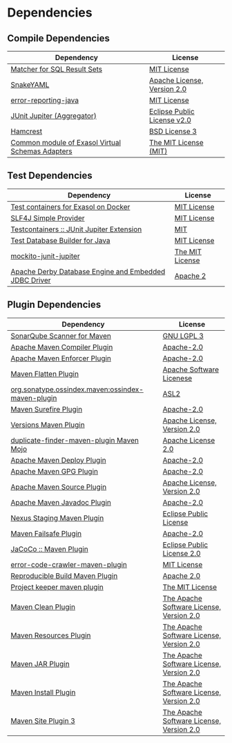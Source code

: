 <!-- @formatter:off -->
# Dependencies

## Compile Dependencies

| Dependency                                             | License                          |
| ------------------------------------------------------ | -------------------------------- |
| [Matcher for SQL Result Sets][0]                       | [MIT License][1]                 |
| [SnakeYAML][2]                                         | [Apache License, Version 2.0][3] |
| [error-reporting-java][4]                              | [MIT License][5]                 |
| [JUnit Jupiter (Aggregator)][6]                        | [Eclipse Public License v2.0][7] |
| [Hamcrest][8]                                          | [BSD License 3][9]               |
| [Common module of Exasol Virtual Schemas Adapters][10] | [The MIT License (MIT)][11]      |

## Test Dependencies

| Dependency                                                  | License               |
| ----------------------------------------------------------- | --------------------- |
| [Test containers for Exasol on Docker][12]                  | [MIT License][13]     |
| [SLF4J Simple Provider][14]                                 | [MIT License][15]     |
| [Testcontainers :: JUnit Jupiter Extension][16]             | [MIT][17]             |
| [Test Database Builder for Java][18]                        | [MIT License][19]     |
| [mockito-junit-jupiter][20]                                 | [The MIT License][21] |
| [Apache Derby Database Engine and Embedded JDBC Driver][22] | [Apache 2][3]         |

## Plugin Dependencies

| Dependency                                              | License                                       |
| ------------------------------------------------------- | --------------------------------------------- |
| [SonarQube Scanner for Maven][23]                       | [GNU LGPL 3][24]                              |
| [Apache Maven Compiler Plugin][25]                      | [Apache-2.0][26]                              |
| [Apache Maven Enforcer Plugin][27]                      | [Apache-2.0][26]                              |
| [Maven Flatten Plugin][28]                              | [Apache Software Licenese][26]                |
| [org.sonatype.ossindex.maven:ossindex-maven-plugin][29] | [ASL2][3]                                     |
| [Maven Surefire Plugin][30]                             | [Apache-2.0][26]                              |
| [Versions Maven Plugin][31]                             | [Apache License, Version 2.0][26]             |
| [duplicate-finder-maven-plugin Maven Mojo][32]          | [Apache License 2.0][33]                      |
| [Apache Maven Deploy Plugin][34]                        | [Apache-2.0][26]                              |
| [Apache Maven GPG Plugin][35]                           | [Apache-2.0][26]                              |
| [Apache Maven Source Plugin][36]                        | [Apache License, Version 2.0][26]             |
| [Apache Maven Javadoc Plugin][37]                       | [Apache-2.0][26]                              |
| [Nexus Staging Maven Plugin][38]                        | [Eclipse Public License][39]                  |
| [Maven Failsafe Plugin][40]                             | [Apache-2.0][26]                              |
| [JaCoCo :: Maven Plugin][41]                            | [Eclipse Public License 2.0][42]              |
| [error-code-crawler-maven-plugin][43]                   | [MIT License][44]                             |
| [Reproducible Build Maven Plugin][45]                   | [Apache 2.0][3]                               |
| [Project keeper maven plugin][46]                       | [The MIT License][47]                         |
| [Maven Clean Plugin][48]                                | [The Apache Software License, Version 2.0][3] |
| [Maven Resources Plugin][49]                            | [The Apache Software License, Version 2.0][3] |
| [Maven JAR Plugin][50]                                  | [The Apache Software License, Version 2.0][3] |
| [Maven Install Plugin][51]                              | [The Apache Software License, Version 2.0][3] |
| [Maven Site Plugin 3][52]                               | [The Apache Software License, Version 2.0][3] |

[0]: https://github.com/exasol/hamcrest-resultset-matcher/
[1]: https://github.com/exasol/hamcrest-resultset-matcher/blob/main/LICENSE
[2]: https://bitbucket.org/snakeyaml/snakeyaml
[3]: http://www.apache.org/licenses/LICENSE-2.0.txt
[4]: https://github.com/exasol/error-reporting-java/
[5]: https://github.com/exasol/error-reporting-java/blob/main/LICENSE
[6]: https://junit.org/junit5/
[7]: https://www.eclipse.org/legal/epl-v20.html
[8]: http://hamcrest.org/JavaHamcrest/
[9]: http://opensource.org/licenses/BSD-3-Clause
[10]: https://github.com/exasol/virtual-schema-common-java/
[11]: https://github.com/exasol/virtual-schema-common-java/blob/main/LICENSE
[12]: https://github.com/exasol/exasol-testcontainers/
[13]: https://github.com/exasol/exasol-testcontainers/blob/main/LICENSE
[14]: http://www.slf4j.org
[15]: http://www.opensource.org/licenses/mit-license.php
[16]: https://java.testcontainers.org
[17]: http://opensource.org/licenses/MIT
[18]: https://github.com/exasol/test-db-builder-java/
[19]: https://github.com/exasol/test-db-builder-java/blob/main/LICENSE
[20]: https://github.com/mockito/mockito
[21]: https://github.com/mockito/mockito/blob/main/LICENSE
[22]: http://db.apache.org/derby/
[23]: http://sonarsource.github.io/sonar-scanner-maven/
[24]: http://www.gnu.org/licenses/lgpl.txt
[25]: https://maven.apache.org/plugins/maven-compiler-plugin/
[26]: https://www.apache.org/licenses/LICENSE-2.0.txt
[27]: https://maven.apache.org/enforcer/maven-enforcer-plugin/
[28]: https://www.mojohaus.org/flatten-maven-plugin/
[29]: https://sonatype.github.io/ossindex-maven/maven-plugin/
[30]: https://maven.apache.org/surefire/maven-surefire-plugin/
[31]: https://www.mojohaus.org/versions/versions-maven-plugin/
[32]: https://basepom.github.io/duplicate-finder-maven-plugin
[33]: http://www.apache.org/licenses/LICENSE-2.0.html
[34]: https://maven.apache.org/plugins/maven-deploy-plugin/
[35]: https://maven.apache.org/plugins/maven-gpg-plugin/
[36]: https://maven.apache.org/plugins/maven-source-plugin/
[37]: https://maven.apache.org/plugins/maven-javadoc-plugin/
[38]: http://www.sonatype.com/public-parent/nexus-maven-plugins/nexus-staging/nexus-staging-maven-plugin/
[39]: http://www.eclipse.org/legal/epl-v10.html
[40]: https://maven.apache.org/surefire/maven-failsafe-plugin/
[41]: https://www.jacoco.org/jacoco/trunk/doc/maven.html
[42]: https://www.eclipse.org/legal/epl-2.0/
[43]: https://github.com/exasol/error-code-crawler-maven-plugin/
[44]: https://github.com/exasol/error-code-crawler-maven-plugin/blob/main/LICENSE
[45]: http://zlika.github.io/reproducible-build-maven-plugin
[46]: https://github.com/exasol/project-keeper/
[47]: https://github.com/exasol/project-keeper/blob/main/LICENSE
[48]: http://maven.apache.org/plugins/maven-clean-plugin/
[49]: http://maven.apache.org/plugins/maven-resources-plugin/
[50]: http://maven.apache.org/plugins/maven-jar-plugin/
[51]: http://maven.apache.org/plugins/maven-install-plugin/
[52]: http://maven.apache.org/plugins/maven-site-plugin/
